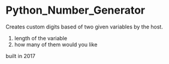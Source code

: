 # Python_Number_Generator
Creates custom digits based of two given variables by the host.

1. length of the variable 
2. how many of them would you like

built in 2017
